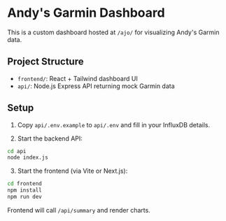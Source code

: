# Andy's Garmin Dashboard

This is a custom dashboard hosted at `/ajo/` for visualizing Andy's Garmin data.

## Project Structure

- `frontend/`: React + Tailwind dashboard UI
- `api/`: Node.js Express API returning mock Garmin data

## Setup

1. Copy `api/.env.example` to `api/.env` and fill in your InfluxDB details.

2. Start the backend API:
```bash
cd api
node index.js
```

3. Start the frontend (via Vite or Next.js):
```bash
cd frontend
npm install
npm run dev
```

Frontend will call `/api/summary` and render charts.
